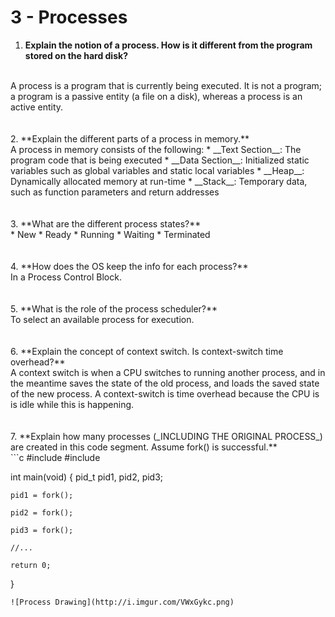 # 3 - Processes

1. **Explain the notion of a process. How is it different from the program stored on the hard disk?**
<br>
A process is a program that is currently being executed. It is not a program; a program is a passive entity (a file on a disk), 
whereas a process is an active entity.
<br>
<br>
<br>
2. **Explain the different parts of a process in memory.**
<br>
A process in memory consists of the following:
  * __Text Section__: The program code that is being executed
  * __Data Section__: Initialized static variables such as global variables and static local variables
  * __Heap__: Dynamically allocated memory at run-time
  * __Stack__: Temporary data, such as function parameters and return addresses
<br>
<br>
<br>
3. **What are the different process states?**
<br>
  * New
  * Ready
  * Running
  * Waiting
  * Terminated
<br>
<br>
<br>
4. **How does the OS keep the info for each process?**
<br>
In a Process Control Block.
<br>
<br>
<br>
5. **What is the role of the process scheduler?**
<br>
To select an available process for execution.
<br>
<br>
<br>
6. **Explain the concept of context switch. Is context-switch time overhead?**
<br>
A context switch is when a CPU switches to running another process, and in the meantime saves the state of the old process,
and loads the saved state of the new process. A context-switch is time overhead because the CPU is is idle while this is happening.
<br>
<br>
<br>
7. **Explain how many processes (_INCLUDING THE ORIGINAL PROCESS_) are created in this code segment. Assume fork() is successful.**
<br>
```c
#include <stdio.h>
#include <unistd.h>

int main(void)
{
    pid_t pid1, pid2, pid3;
    
    pid1 = fork();
    
    pid2 = fork();
    
    pid3 = fork();
    
    //...
    
    return 0;
}
```
![Process Drawing](http://i.imgur.com/VWxGykc.png)
